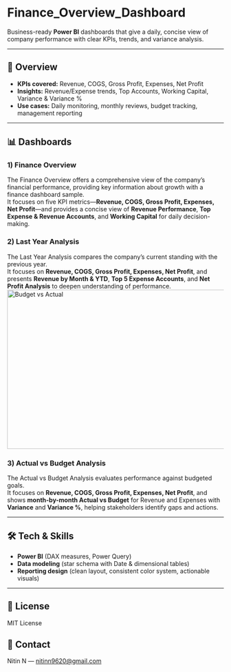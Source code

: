 # Finance_Overview_Dashboard

Business-ready **Power BI** dashboards that give a daily, concise view of company performance with clear KPIs, trends, and variance analysis.

---

## 🔎 Overview

- **KPIs covered:** Revenue, COGS, Gross Profit, Expenses, Net Profit  
- **Insights:** Revenue/Expense trends, Top Accounts, Working Capital, Variance & Variance %  
- **Use cases:** Daily monitoring, monthly reviews, budget tracking, management reporting

---

## 📊 Dashboards

### 1) Finance Overview
The Finance Overview offers a comprehensive view of the company’s financial performance, providing key information about growth with a finance dashboard sample.  
It focuses on five KPI metrics—**Revenue, COGS, Gross Profit, Expenses, Net Profit**—and provides a concise view of **Revenue Performance**, **Top Expense & Revenue Accounts**, and **Working Capital** for daily decision-making.

### 2) Last Year Analysis
The Last Year Analysis compares the company’s current standing with the previous year.  
It focuses on **Revenue, COGS, Gross Profit, Expenses, Net Profit**, and presents **Revenue by Month & YTD**, **Top 5 Expense Accounts**, and **Net Profit Analysis** to deepen understanding of performance. <img width="586" height="370" alt="Budget vs Actual" src="https://github.com/user-attachments/assets/d3aff874-0631-490d-b731-537b3073f641" />


### 3) Actual vs Budget Analysis
The Actual vs Budget Analysis evaluates performance against budgeted goals.  
It focuses on **Revenue, COGS, Gross Profit, Expenses, Net Profit**, and shows **month-by-month Actual vs Budget** for Revenue and Expenses with **Variance** and **Variance %**, helping stakeholders identify gaps and actions.

---

## 🛠️ Tech & Skills
- **Power BI** (DAX measures, Power Query)
- **Data modeling** (star schema with Date & dimensional tables)
- **Reporting design** (clean layout, consistent color system, actionable visuals)

---

## 📄 License
MIT License

## 👤 Contact
Nitin N — [nitinn9620@gmail.com](mailto:nitinn9620@gmail.com)
